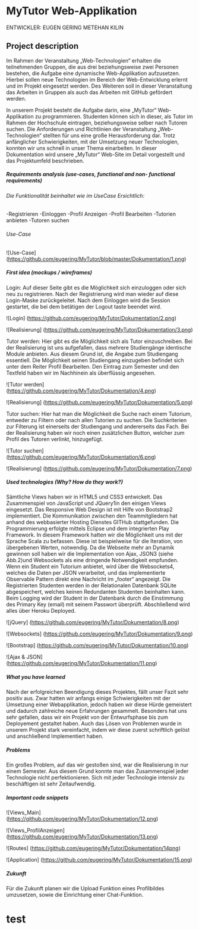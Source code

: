 MyTutor Web-Applikation
=======
ENTWICKLER:         EUGEN GERING 
                    METEHAN KILIN

Project description
----------------------------------------------------------------------------------------------
Im Rahmen der Veranstaltung „Web-Technologien“ erhalten die teilnehmenden Gruppen, die aus drei 
beziehungsweise zwei Personen bestehen, die Aufgabe eine dynamische Web-Applikation aufzusetzen. 
Hierbei sollen neue Technologien im Bereich der Web-Entwicklung erlernt und im Projekt eingesetzt 
werden. Des Weiteren soll in dieser Veranstaltung das Arbeiten in Gruppen als auch das Arbeiten mit 
GitHub gefördert werden.

In unserem Projekt besteht die Aufgabe darin, eine „MyTutor“ Web-Applikation zu programmieren. 
Studenten können sich in dieser, als Tutor im Rahmen der Hochschule eintragen, beziehungsweise selber
nach Tutoren suchen. Die Anforderungen und Richtlinien der Veranstaltung „Web-Technologien“ stellten 
für uns eine große Herausforderung dar. Trotz anfänglicher Schwierigkeiten, mit der Umsetzung neuer 
Technologien, konnten wir uns schnell in unser Thema einarbeiten. In dieser Dokumentation wird unsere 
„MyTutor“ Web-Site im Detail vorgestellt und das Projektumfeld beschrieben.

##### Requirements analysis (use-cases, functional and non- functional requirements)
###### Die Funktionalität beinhaltet wie im UseCase Ersichtlich: 
-Registrieren
-Einloggen
-Profil Anzeigen
-Profil Bearbeiten 
-Tutorien anbieten 
-Tutoren suchen

###### Use-Case
![Use-Case]
(https://github.com/eugering/MyTutor/blob/master/Dokumentation/1.png)


##### First idea (mockups / wireframes)
Login:
Auf dieser Seite gibt es die Möglichkeit sich einzuloggen oder sich neu zu registrieren. Nach der 
Registrierung wird man wieder auf diese Login-Maske zurückgeleitet.
Nach dem Einloggen wird die Session gestartet, die bei dem betätigen der Logout taste beendet wird.

![Login]
(https://github.com/eugering/MyTutor/Dokumentation/2.png)

![Realisierung]
(https://github.com/eugering/MyTutor/Dokumentation/3.png)

Tutor werden:
Hier gibt es die Möglichkeit sich als Tutor einzuschreiben. Bei der Realisierung ist uns aufgefallen, 
dass mehrere Studiengänge identische Module anbieten. Aus diesem Grund ist, die Angabe zum Studiengang
essentiell. Die Möglichkeit seinen Studiengang einzugeben befindet sich unter dem Reiter Profil 
Bearbeiten. Den Eintrag zum Semester und den Textfeld haben wir im Nachhinein als überflüssig
angesehen.

![Tutor werden]
(https://github.com/eugering/MyTutor/Dokumentation/4.png)

![Realisierung]
(https://github.com/eugering/MyTutor/Dokumentation/5.png)

Tutor suchen:
Hier hat man die Möglichkeit die Suche nach einem Tutorium, entweder zu Filtern oder nach allen 
Tutorien zu suchen. Die Suchkriterien zur Filterung ist einerseits der Studiengang und andererseits
das Fach. Bei der Realisierung haben wir noch einen zusätzlichen Button, welcher zum Profil des 
Tutoren verlinkt, hinzugefügt.

![Tutor suchen]
(https://github.com/eugering/MyTutor/Dokumentation/6.png)

![Realisierung]
(https://github.com/eugering/MyTutor/Dokumentation/7.png)



##### Used technologies (Why? How do they work?)

Sämtliche Views haben wir in HTML5 und CSS3 entwickelt. Das Zusammenspiel von JavaScript und JQuery1in 
den einigen Views eingesetzt. Das Responsive Web Design ist mit Hilfe von Bootstrap2 implementiert. 
Die Kommunikation zwischen den Teammitgliedern hat anhand des webbasierter Hosting Dienstes GITHub 
stattgefunden. Die Programmierung erfolgte mittels Eclipse und dem integrierten Play Framework. In 
diesem Framework hatten wir die Möglichkeit uns mit der Sprache Scala zu befassen. Diese ist 
beispielweise für die Iteration, von übergebenen Werten, notwendig. Da die Webseite mehr an Dynamik 
gewinnen soll haben wir die Implementation von Ajax, JSON3 (siehe Abb.2)und Websockets als eine 
dringende Notwendigkeit empfunden. Wenn ein Student ein Tutorium anbietet, wird über die Websockets4, 
welches die Daten per JSON verarbeitet, und das implementierte Observable Pattern direkt eine 
Nachricht im „footer“ angezeigt. Die Registrierten Studenten werden in der Relationalen Datenbank 
SQLite
abgespeichert, welches keinen Redundanten Studenten beinhalten kann. Beim Logging wird der Student in 
der Datenbank durch die Einstimmung des Primary Key (email) mit seinem Passwort überprüft. 
Abschließend wird alles über Heroku Deployed.

![jQuery]
(https://github.com/eugering/MyTutor/Dokumentation/8.png)

![Websockets]
(https://github.com/eugering/MyTutor/Dokumentation/9.png)

![Bootstrap]
(https://github.com/eugering/MyTutor/Dokumentation/10.png)

![Ajax & JSON]
(https://github.com/eugering/MyTutor/Dokumentation/11.png)


##### What you have learned


Nach der erfolgreichen Beendigung dieses Projektes, fällt unser Fazit sehr positiv aus. Zwar hatten 
wir anfangs einige Schwierigkeiten mit der Umsetzung einer Webapplikation, jedoch haben wir diese 
Hürde gemeistert und dadurch zahlreiche neue Erfahrungen gesammelt. Besonders hat uns sehr gefallen, 
dass wir ein Projekt von der Entwurfsphase bis zum Deployement gestaltet haben. Auch das Lösen von 
Problemen wurde in unserem Projekt stark vereinfacht, indem wir diese zuerst schriftlich gelöst und 
anschließend Implementiert haben.



##### Problems

Ein großes Problem, auf das wir gestoßen sind, war die Realisierung in nur einem
Semester. Aus diesem Grund konnte man das Zusammenspiel jeder Technologie
nicht perfektionieren. Sich mit jeder Technologie intensiv zu beschäftigen ist sehr Zeitaufwendig.


##### Important code snippets

![Views_Main]
(https://github.com/eugering/MyTutor/Dokumentation/12.png)

![Views_ProfilAnzeigen]
(https://github.com/eugering/MyTutor/Dokumentation/13.png)

![Routes]
(https://github.com/eugering/MyTutor/Dokumentation/14png)

![Application]
(https://github.com/eugering/MyTutor/Dokumentation/15.png)

##### Zukunft

Für die Zukunft planen wir die Upload Funktion eines Profilbildes umzusetzen, sowie die Einrichtung 
einer Chat-Funktion.
# test
